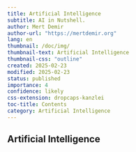 ```yaml
---
title: Artificial Intelligence
subtitle: AI in Nutshell.
author: Mert Demir
author-url: "https://mertdemir.org"
lang: en
thumbnail: /doc/img/
thumbnail-text: Artificial Intelligence
thumbnail-css: "outline"
created: 2025-02-23
modified: 2025-02-23
status: published
importance: 4
confidence: likely
css-extension: dropcaps-kanzlei
toc-title: Contents
category: Artificial Intelligence
---
```


## Artificial Intelligence
